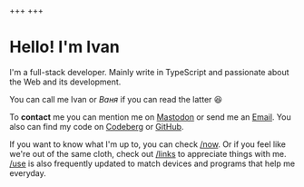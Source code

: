 +++
+++

# Hello! I'm Ivan

I'm a full-stack developer. Mainly write in TypeScript and passionate about the Web and its development.

You can call me Ivan or _Ваня_ if you can read the latter 😆

To **contact** me you can mention me on [Mastodon](https://mastodon.ml/@bano)
or send me an [Email](mailto:me@bano.dev).
You also can find my code on [Codeberg](https://codeberg.org/bano) or [GitHub](https://github.com/banonotit).

If you want to know what I'm up to, you can check [/now](@/now.md). Or if you feel like we're out of the same cloth, check out [/links](@/links.md) to appreciate things with me. [/use](@/use.md) is also frequently updated to match devices and programs that help me everyday.
